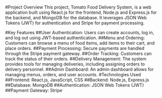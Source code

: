 #Project Overview
This project, Tomato Food Delivery System, is a web application built using React.js for the frontend, Node.js and Express.js for the backend, and MongoDB for the database. It leverages JSON Web Tokens (JWT) for authentication and Stripe for payment processing.

#Key Features
##User Authentication: Users can create accounts, log in, and log out using JWT-based authentication.
##Menu and Ordering: Customers can browse a menu of food items, add items to their cart, and place orders.
##Payment Processing: Secure payments are handled through the Stripe payment gateway.
##Order Tracking: Customers can track the status of their orders.
##Delivery Management: The system provides tools for managing deliveries, including assigning orders to delivery personnel.
##Admin Dashboard: An admin dashboard allows for managing menus, orders, and user accounts.
#Technologies Used
##Frontend: React.js, JavaScript, CSS
##Backend: Node.js, Express.js
##Database: MongoDB
##Authentication: JSON Web Tokens (JWT)
##Payment Gateway: Stripe
